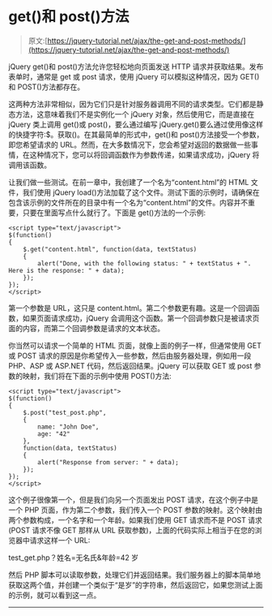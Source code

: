 # get()和 post()方法

> 原文:[https://jquery-tutorial.net/ajax/the-get-and-post-methods/](https://jquery-tutorial.net/ajax/the-get-and-post-methods/)

jQuery get()和 post()方法允许您轻松地向页面发送 HTTP 请求并获取结果。发布表单时，通常是 get 或 post 请求，使用 jQuery 可以模拟这种情况，因为 GET()和 POST()方法都存在。

这两种方法非常相似，因为它们只是针对服务器调用不同的请求类型。它们都是静态方法，这意味着我们不是实例化一个 jQuery 对象，然后使用它，而是直接在 jQuery 类上调用 get()或 post()，要么通过编写 jQuery.get()要么通过使用像这样的快捷字符:$。获取()。在其最简单的形式中，get()和 post()方法接受一个参数，即您希望请求的 URL。然而，在大多数情况下，您会希望对返回的数据做一些事情，在这种情况下，您可以将回调函数作为参数传递，如果请求成功，jQuery 将调用该函数。

让我们做一些测试。在前一章中，我创建了一个名为“content.html”的 HTML 文件，我们使用 jQuery load()方法加载了这个文件。测试下面的示例时，请确保在包含该示例的文件所在的目录中有一个名为“content.html”的文件。内容并不重要，只要在里面写点什么就行了。下面是 get()方法的一个示例:

```
<script type="text/javascript">
$(function()
{
	$.get("content.html", function(data, textStatus)
	{
		alert("Done, with the following status: " + textStatus + ". Here is the response: " + data);
	});
});
</script>
```

第一个参数是 URL，这只是 content.html。第二个参数更有趣。这是一个回调函数，如果页面请求成功，jQuery 会调用这个函数。第一个回调参数只是被请求页面的内容，而第二个回调参数是请求的文本状态。

你当然可以请求一个简单的 HTML 页面，就像上面的例子一样，但通常使用 GET 或 POST 请求的原因是你希望传入一些参数，然后由服务器处理，例如用一段 PHP、ASP 或 ASP.NET 代码，然后返回结果。jQuery 可以获取 GET 或 post 参数的映射，我们将在下面的示例中使用 POST()方法:

<input type="hidden" name="IL_IN_ARTICLE">

```
<script type="text/javascript">
$(function()
{
	$.post("test_post.php",
	{
		name: "John Doe",
		age: "42"
	},
	function(data, textStatus)
	{
		alert("Response from server: " + data);
	});
});
</script>
```

这个例子很像第一个，但是我们向另一个页面发出 POST 请求，在这个例子中是一个 PHP 页面，作为第二个参数，我们传入一个 POST 参数的映射。这个映射由两个参数构成，一个名字和一个年龄。如果我们使用 GET 请求而不是 POST 请求(POST 请求不像 GET 那样从 URL 获取参数)，上面的代码实际上相当于在您的浏览器中请求这样一个 URL:

test_get.php？姓名=无名氏&年龄=42 岁

然后 PHP 脚本可以读取参数，处理它们并返回结果。我们服务器上的脚本简单地获取这两个值，并创建一个类似于“<name>是<age>岁”的字符串，然后返回它，如果您测试上面的示例，就可以看到这一点。</age></name>

* * *
